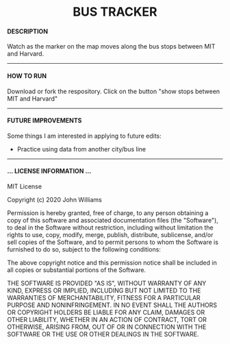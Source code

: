<div align='center'>

# BUS TRACKER
</div>
 
  #### DESCRIPTION

 Watch as the marker on the map moves along the bus stops between MIT and Harvard.  
 
  ***
    
  #### HOW TO RUN
  
  Download or fork the respository. 
  Click on the button "show stops between MIT and Harvard"
  
  ***
    
  #### FUTURE IMPROVEMENTS
  
  Some things I am interested in applying to future edits:
  
  - Practice using data from another city/bus line

 ***


  #### ... LICENSE INFORMATION ...
  
MIT License

Copyright (c) 2020 John Williams

Permission is hereby granted, free of charge, to any person obtaining a copy
of this software and associated documentation files (the "Software"), to deal
in the Software without restriction, including without limitation the rights
to use, copy, modify, merge, publish, distribute, sublicense, and/or sell
copies of the Software, and to permit persons to whom the Software is
furnished to do so, subject to the following conditions:

The above copyright notice and this permission notice shall be included in all
copies or substantial portions of the Software.

THE SOFTWARE IS PROVIDED "AS IS", WITHOUT WARRANTY OF ANY KIND, EXPRESS OR
IMPLIED, INCLUDING BUT NOT LIMITED TO THE WARRANTIES OF MERCHANTABILITY,
FITNESS FOR A PARTICULAR PURPOSE AND NONINFRINGEMENT. IN NO EVENT SHALL THE
AUTHORS OR COPYRIGHT HOLDERS BE LIABLE FOR ANY CLAIM, DAMAGES OR OTHER
LIABILITY, WHETHER IN AN ACTION OF CONTRACT, TORT OR OTHERWISE, ARISING FROM,
OUT OF OR IN CONNECTION WITH THE SOFTWARE OR THE USE OR OTHER DEALINGS IN THE
SOFTWARE.
  
 
